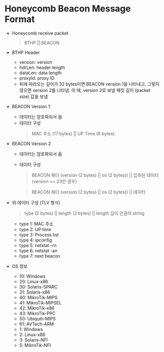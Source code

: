 # Honeycomb Beacon Message Format

* Honeycomb receive packet
  > BTHP || BEACON

* BTHP Header
  * version: version
  * hdrLen: header length
  * dataLen: data length
  * proxyId: proxy ID
  * 뒤에 따라오는 길이가 32 bytes이면 BEACON version 1을 나타내고, 그렇지 않으면
    version 2를 나타냄. 이 때, version 2로 보낼 패킷 길이 (packet size) 값을 보냄

* BEACON Version 1
  * 데이터는 암호화되서 옴
  * 데이터 구성
    > MAC 주소 (17 bytes) || UP Time (8 bytes)

* BEACON Version 2
  * 데이터는 암호화되서 옴
  * 데이터 구성
    > BEACON 헤더 (version (2 bytes) || os (2 bytes)) || 압축된 데이터
    > (version >= 23인 경우)

    > BEACON 헤더 (version (2 bytes) || os (2 bytes)) || 데이터

* 위 데이터 구성 (TLV 형식)
  > type (2 bytes) || length (2 bytes) || length 길이 만큼의 string
  * type 1: MAC 주소
  * type 2: UP time
  * type 3: Process list
  * type 4: ipconfig
  * type 5: netstat -rn
  * type 6: netstat -an
  * type 7: next beacon

* OS 정보
  * 10: Windows
  * 20: Linux-x86
  * 30: Solaris-SPARC
  * 31: Solaris-x86
  * 40: MikroTik-MIPS
  * 41: MikroTik-MIPSEL
  * 42: MikroTik-x86
  * 43: MikroTik-PPC
  * 50: Ubiquiti-MIPS
  * 61: AVTech-ARM
  * 1: Windows
  * 2: Linux-x86
  * 3: Solaris-NFI
  * 5: MikroTik-NFI

